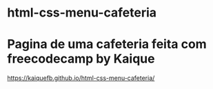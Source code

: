 # html-css-menu-cafeteria
# Pagina de uma cafeteria feita com freecodecamp by Kaique
https://kaiquefb.github.io/html-css-menu-cafeteria/
